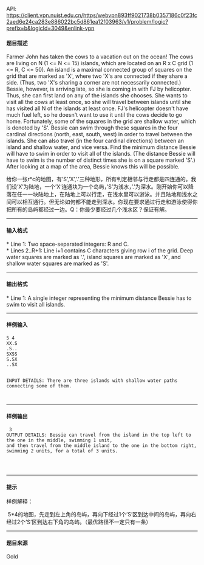 API: https://client.vpn.nuist.edu.cn/https/webvpn893ff9021738b0357186c0f23fc2aed6e24ca283e886022bc5d861ea12f03963/v1/problem/logic?prefix=b&logicId=3049&enlink-vpn

#### 题目描述

Farmer John has taken the cows to a vacation out on the ocean! The cows are living on N (1 <= N <= 15) islands, which are located on an R x C grid (1 <= R, C <= 50). An island is a maximal connected group of squares on the grid that are marked as 'X', where two 'X's are connected if they share a side. (Thus, two 'X's sharing a corner are not necessarily connected.) Bessie, however, is arriving late, so she is coming in with FJ by helicopter. Thus, she can first land on any of the islands she chooses. She wants to visit all the cows at least once, so she will travel between islands until she has visited all N of the islands at least once. FJ's helicopter doesn't have much fuel left, so he doesn't want to use it until the cows decide to go home. Fortunately, some of the squares in the grid are shallow water, which is denoted by 'S'. Bessie can swim through these squares in the four cardinal directions (north, east, south, west) in order to travel between the islands. She can also travel (in the four cardinal directions) between an island and shallow water, and vice versa. Find the minimum distance Bessie will have to swim in order to visit all of the islands. (The distance Bessie will have to swim is the number of distinct times she is on a square marked 'S'.) After looking at a map of the area, Bessie knows this will be possible.

 给你一张r\*c的地图，有’S’,’X’,’.’三种地形，所有判定相邻与行走都是四连通的。我们设’X’为陆地，一个’X’连通块为一个岛屿，’S’为浅水，’.’为深水。刚开始你可以降落在任一一块陆地上，在陆地上可以行走，在浅水里可以游泳。并且陆地和浅水之间可以相互通行。但无论如何都不能走到深水。你现在要求通过行走和游泳使得你把所有的岛屿都经过一边。Q：你最少要经过几个浅水区？保证有解。

---

#### 输入格式

\* Line 1: Two space-separated integers: R and C.  
\* Lines 2..R+1: Line i+1 contains C characters giving row i of the grid. Deep water squares are marked as '.', island squares are marked as 'X', and shallow water squares are marked as 'S'.  

---

#### 输出格式

\* Line 1: A single integer representing the minimum distance Bessie has to swim to visit all islands.

---

#### 样例输入
```
5 4
XX.S
.S..
SXSS
S.SX
..SX


INPUT DETAILS: There are three islands with shallow water paths connecting some of them. 

 
```

---

#### 样例输出
```
 3 
OUTPUT DETAILS: Bessie can travel from the island in the top left to the one in the middle, swimming 1 unit, 
and then travel from the middle island to the one in the bottom right, swimming 2 units, for a total of 3 units. 


 

```

---

#### 提示

样例解释：

 5\*4的地图，先走到左上角的岛屿，再向下经过1个’S’区到达中间的岛屿，再向右经过2个’S’区到达右下角的岛屿。（最优路径不一定只有一条）

---

#### 题目来源

Gold